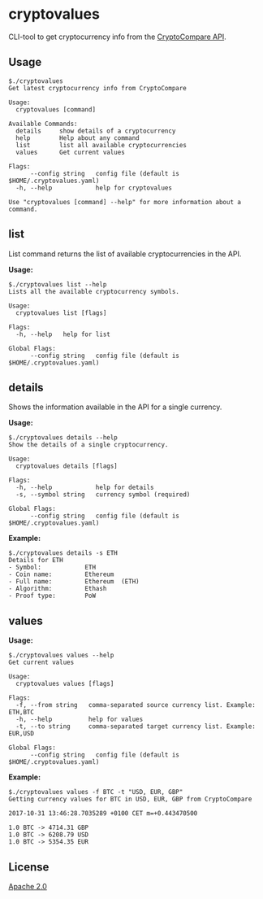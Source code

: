 # cryptovalues
CLI-tool to get cryptocurrency info from the [CryptoCompare API](https://min-api.cryptocompare.com/).

## Usage

```
$./cryptovalues
Get latest cryptocurrency info from CryptoCompare

Usage:
  cryptovalues [command]

Available Commands:
  details     show details of a cryptocurrency
  help        Help about any command
  list        list all available cryptocurrencies
  values      Get current values

Flags:
      --config string   config file (default is $HOME/.cryptovalues.yaml)
  -h, --help            help for cryptovalues

Use "cryptovalues [command] --help" for more information about a command.
```

## list

List command returns the list of available cryptocurrencies in the API.

**Usage:**

```
$./cryptovalues list --help
Lists all the available cryptocurrency symbols.

Usage:
  cryptovalues list [flags]

Flags:
  -h, --help   help for list

Global Flags:
      --config string   config file (default is $HOME/.cryptovalues.yaml)
```



## details

Shows the information available in the API for a single currency.

**Usage:**

```
$./cryptovalues details --help
Show the details of a single cryptocurrency.

Usage:
  cryptovalues details [flags]

Flags:
  -h, --help            help for details
  -s, --symbol string   currency symbol (required)

Global Flags:
      --config string   config file (default is $HOME/.cryptovalues.yaml)
```

**Example:**

```
$./cryptovalues details -s ETH
Details for ETH
- Symbol:            ETH
- Coin name:         Ethereum
- Full name:         Ethereum  (ETH)
- Algorithm:         Ethash
- Proof type:        PoW
```



## values

**Usage:**

```
$./cryptovalues values --help
Get current values

Usage:
  cryptovalues values [flags]

Flags:
  -f, --from string   comma-separated source currency list. Example: ETH,BTC
  -h, --help          help for values
  -t, --to string     comma-separated target currency list. Example: EUR,USD

Global Flags:
      --config string   config file (default is $HOME/.cryptovalues.yaml)
```



**Example:**

```
$./cryptovalues values -f BTC -t "USD, EUR, GBP"
Getting currency values for BTC in USD, EUR, GBP from CryptoCompare

2017-10-31 13:46:28.7035289 +0100 CET m=+0.443470500

1.0 BTC -> 4714.31 GBP
1.0 BTC -> 6208.79 USD
1.0 BTC -> 5354.35 EUR

```



## License

[Apache 2.0](LICENSE)
